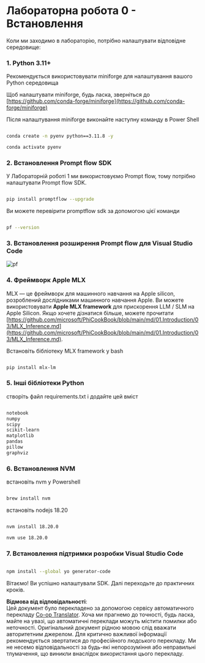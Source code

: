 <!--
CO_OP_TRANSLATOR_METADATA:
{
  "original_hash": "4b16264917d9b93169745d92b8ce8c65",
  "translation_date": "2025-07-09T19:35:55+00:00",
  "source_file": "md/02.Application/02.Code/Phi3/VSCodeExt/HOL/Apple/01.Installations.md",
  "language_code": "uk"
}
-->
# **Лабораторна робота 0 - Встановлення**

Коли ми заходимо в лабораторію, потрібно налаштувати відповідне середовище:


### **1. Python 3.11+**

Рекомендується використовувати miniforge для налаштування вашого Python середовища

Щоб налаштувати miniforge, будь ласка, зверніться до [https://github.com/conda-forge/miniforge](https://github.com/conda-forge/miniforge)

Після налаштування miniforge виконайте наступну команду в Power Shell

```bash

conda create -n pyenv python==3.11.8 -y

conda activate pyenv

```


### **2. Встановлення Prompt flow SDK**

У Лабораторній роботі 1 ми використовуємо Prompt flow, тому потрібно налаштувати Prompt flow SDK.

```bash

pip install promptflow --upgrade

```

Ви можете перевірити promptflow sdk за допомогою цієї команди


```bash

pf --version

```

### **3. Встановлення розширення Prompt flow для Visual Studio Code**

![pf](../../../../../../../../../imgs/02/vscodeext/pf_ext.png)

### **4. Фреймворк Apple MLX**

MLX — це фреймворк для машинного навчання на Apple silicon, розроблений дослідниками машинного навчання Apple. Ви можете використовувати **Apple MLX framework** для прискорення LLM / SLM на Apple Silicon. Якщо хочете дізнатися більше, можете прочитати [https://github.com/microsoft/PhiCookBook/blob/main/md/01.Introduction/03/MLX_Inference.md](https://github.com/microsoft/PhiCookBook/blob/main/md/01.Introduction/03/MLX_Inference.md).

Встановіть бібліотеку MLX framework у bash


```bash

pip install mlx-lm

```



### **5. Інші бібліотеки Python**


створіть файл requirements.txt і додайте цей вміст

```txt

notebook
numpy 
scipy 
scikit-learn 
matplotlib 
pandas 
pillow 
graphviz

```


### **6. Встановлення NVM**

встановіть nvm у Powershell


```bash

brew install nvm

```

встановіть nodejs 18.20


```bash

nvm install 18.20.0

nvm use 18.20.0

```

### **7. Встановлення підтримки розробки Visual Studio Code**


```bash

npm install --global yo generator-code

```

Вітаємо! Ви успішно налаштували SDK. Далі переходьте до практичних кроків.

**Відмова від відповідальності**:  
Цей документ було перекладено за допомогою сервісу автоматичного перекладу [Co-op Translator](https://github.com/Azure/co-op-translator). Хоча ми прагнемо до точності, будь ласка, майте на увазі, що автоматичні переклади можуть містити помилки або неточності. Оригінальний документ рідною мовою слід вважати авторитетним джерелом. Для критично важливої інформації рекомендується звертатися до професійного людського перекладу. Ми не несемо відповідальності за будь-які непорозуміння або неправильні тлумачення, що виникли внаслідок використання цього перекладу.